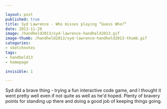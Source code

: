 ```yaml
---

layout: post
published: true
title: Syd Lawrence - Who misses playing “Guess Who?”
date: 2013-11-29
image: /handheld2013/syd-lawrence-handheld2013.gif
image-thumb: /handheld2013/syd-lawrence-handheld2013-thumb.gif
categories: 
- sketchnotes
tags: 
- handheld13
- homepage

invisible: 1

---
```


Syd did a brave thing - trying a fun interactive code game, and I thought it went pretty well even if not quite as well as he'd hoped. Plenty of bravery points for standing up there and doing a good job of keeping things going.
